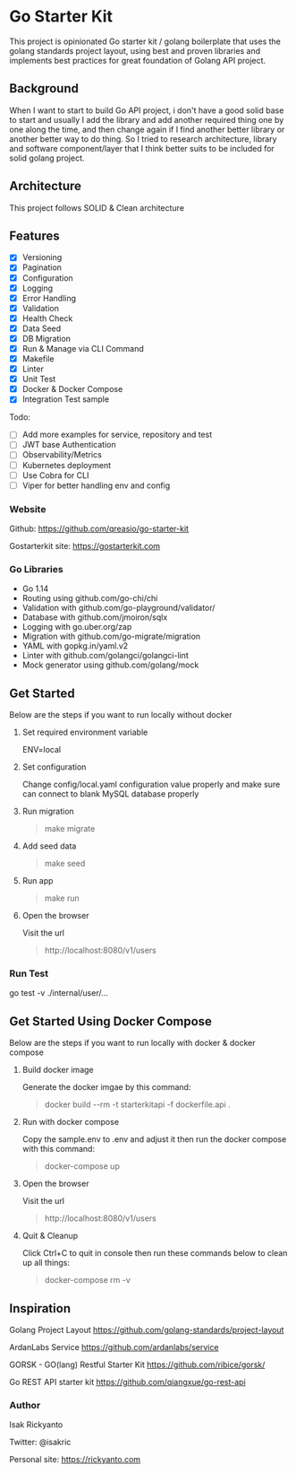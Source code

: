 # Go Starter Kit

This project is opinionated Go starter kit / golang boilerplate that uses the golang standards project layout,
using best and proven libraries and implements best practices for great foundation of Golang API project.

## Background

When I want to start to build Go API project, i don't have a good solid base to start and usually 
I add the library and add another required thing one by one along the time, and then change again if I find another better
library or another better way to do thing. So I tried to research architecture, library and software component/layer that I think
better suits to be included for solid golang project.

## Architecture

This project follows SOLID & Clean architecture

## Features

- [x] Versioning
- [x] Pagination
- [x] Configuration
- [x] Logging
- [x] Error Handling
- [x] Validation
- [x] Health Check
- [x] Data Seed
- [x] DB Migration
- [x] Run & Manage via CLI Command
- [x] Makefile
- [x] Linter
- [x] Unit Test
- [x] Docker & Docker Compose
- [x] Integration Test sample

Todo:

- [ ] Add more examples for service, repository and test
- [ ] JWT base Authentication
- [ ] Observability/Metrics 
- [ ] Kubernetes deployment
- [ ] Use Cobra for CLI
- [ ] Viper for better handling env and config

### Website

Github: https://github.com/qreasio/go-starter-kit

Gostarterkit site: https://gostarterkit.com

### Go Libraries 

- Go 1.14
- Routing using github.com/go-chi/chi
- Validation with github.com/go-playground/validator/
- Database with github.com/jmoiron/sqlx
- Logging with go.uber.org/zap 
- Migration with github.com/go-migrate/migration
- YAML with gopkg.in/yaml.v2
- Linter with github.com/golangci/golangci-lint
- Mock generator using github.com/golang/mock

## Get Started

Below are the steps if you want to run locally without docker

1. Set required environment variable

    ENV=local

2. Set configuration

    Change config/local.yaml configuration value properly
    and make sure can connect to blank MySQL database properly

3. Run migration

    > make migrate

4. Add seed data
    
    > make seed

5. Run app
    > make run

6. Open the browser 

    Visit the url
    > http://localhost:8080/v1/users

### Run Test

go test -v ./internal/user/...

## Get Started Using Docker Compose

Below are the steps if you want to run locally with docker & docker compose

1. Build docker image

    Generate the docker imgae by this command:
    > docker build --rm -t starterkitapi -f dockerfile.api .
                                                                      
2. Run with docker compose
    
    Copy the sample.env to .env and adjust it then run the docker compose with this command:
    > docker-compose up                
                                                                               
3. Open the browser 

    Visit the url
    > http://localhost:8080/v1/users
                                                                    
4. Quit & Cleanup
    
    Click Ctrl+C to quit in console then run these commands below to clean up all things: 
    > docker-compose rm -v
 
 
## Inspiration

Golang Project Layout
https://github.com/golang-standards/project-layout

ArdanLabs Service
https://github.com/ardanlabs/service

GORSK - GO(lang) Restful Starter Kit
https://github.com/ribice/gorsk/

Go REST API starter kit
https://github.com/qiangxue/go-rest-api

### Author
Isak Rickyanto

Twitter: @isakric

Personal site: https://rickyanto.com


